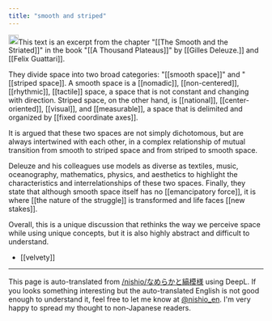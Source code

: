 ```yaml
---
title: "smooth and striped"
---
```


<img src='https://scrapbox.io/api/pages/nishio-en/claude/icon' alt='claude.icon' height="19.5"/>This text is an excerpt from the chapter "[[The Smooth and the Striated]]" in the book "[[A Thousand Plateaus]]" by [[Gilles Deleuze.]] and [[Felix Guattari]].

They divide space into two broad categories: "[[smooth space]]" and "[[striped space]].
A smooth space is a [[nomadic]], [[non-centered]], [[rhythmic]], [[tactile]] space, a space that is not constant and changing with direction. Striped space, on the other hand, is [[national]], [[center-oriented]], [[visual]], and [[measurable]], a space that is delimited and organized by [[fixed coordinate axes]].

It is argued that these two spaces are not simply dichotomous, but are always intertwined with each other, in a complex relationship of mutual transition from smooth to striped space and from striped to smooth space.

Deleuze and his colleagues use models as diverse as textiles, music, oceanography, mathematics, physics, and aesthetics to highlight the characteristics and interrelationships of these two spaces. Finally, they state that although smooth space itself has no [[emancipatory force]], it is where [[the nature of the struggle]] is transformed and life faces [[new stakes]].

Overall, this is a unique discussion that rethinks the way we perceive space while using unique concepts, but it is also highly abstract and difficult to understand.


- [[velvety]]

---
This page is auto-translated from [/nishio/なめらかと縞模様](https://scrapbox.io/nishio/なめらかと縞模様) using DeepL. If you looks something interesting but the auto-translated English is not good enough to understand it, feel free to let me know at [@nishio_en](https://twitter.com/nishio_en). I'm very happy to spread my thought to non-Japanese readers.